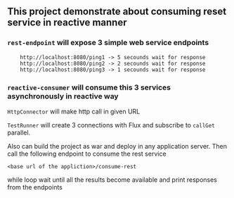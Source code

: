 ## This project demonstrate about consuming reset service in reactive manner

### `rest-endpoint` will expose 3 simple web service endpoints

```
    http://localhost:8080/ping1 -> 5 secounds wait for response
    http://localhost:8080/ping2 -> 2 secounds wait for response
    http://localhost:8080/ping3 -> 1 secounds wait for response
```

### `reactive-consumer` will consume this 3 services asynchronously in reactive way

 ``HttpConnector`` will make http call in given URL
 
 ``TestRunner`` will create 3 connections with Flux and subscribe to ``callGet`` parallel.
 
 Also can build the project as war and deploy in any application server. Then call the following endpoint to consume the rest service
 
 ``<base url of the appliction>/consume-rest``
 
 while loop wait until all the results become available and print responses from the endpoints 